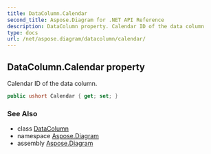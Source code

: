 ```yaml
---
title: DataColumn.Calendar
second_title: Aspose.Diagram for .NET API Reference
description: DataColumn property. Calendar ID of the data column
type: docs
url: /net/aspose.diagram/datacolumn/calendar/
---
```

## DataColumn.Calendar property

Calendar ID of the data column.

```csharp
public ushort Calendar { get; set; }
```

### See Also

* class [DataColumn](../)
* namespace [Aspose.Diagram](../../datacolumn/)
* assembly [Aspose.Diagram](../../../)


